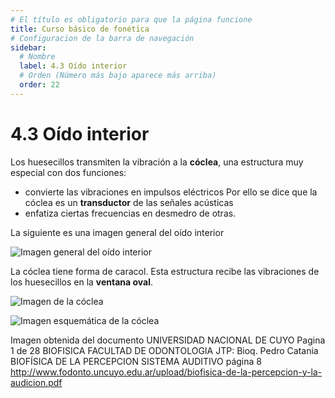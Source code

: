 ```yaml
---
# El título es obligatorio para que la página funcione
title: Curso básico de fonética
# Configuracion de la barra de navegación
sidebar:
  # Nombre
  label: 4.3 Oído interior
  # Orden (Número más bajo aparece más arriba)
  order: 22
---
```

# 4.3 Oído interior

Los huesecillos transmiten la vibración a la **cóclea**, una estructura muy especial con dos funciones:
- convierte las vibraciones en impulsos eléctricos Por ello se dice que la cóclea es un **transductor** de las señales acústicas
- enfatiza ciertas frecuencias en desmedro de otras. 

La siguiente es una imagen general del oído interior

![Imagen general del oído interior](https://upload.wikimedia.org/wikipedia/commons/2/21/Blausen_0329_EarAnatomy_InternalEar-es.png)

La cóclea tiene forma de caracol. Esta estructura recibe las vibraciones de los huesecillos en la **ventana oval**.

![Imagen de la cóclea](https://upload.wikimedia.org/wikipedia/commons/5/5f/Inner_ear_1.png)


![Imagen esquemática de la cóclea](/imagenes/esquema_coclea.png)

Imagen obtenida del documento UNIVERSIDAD NACIONAL DE CUYO Pagina 1 de 28 BIOFISICA FACULTAD DE ODONTOLOGIA JTP: Bioq. Pedro Catania
BIOFÍSICA DE LA PERCEPCION SISTEMA AUDITIVO
página 8
http://www.fodonto.uncuyo.edu.ar/upload/biofisica-de-la-percepcion-y-la-audicion.pdf

